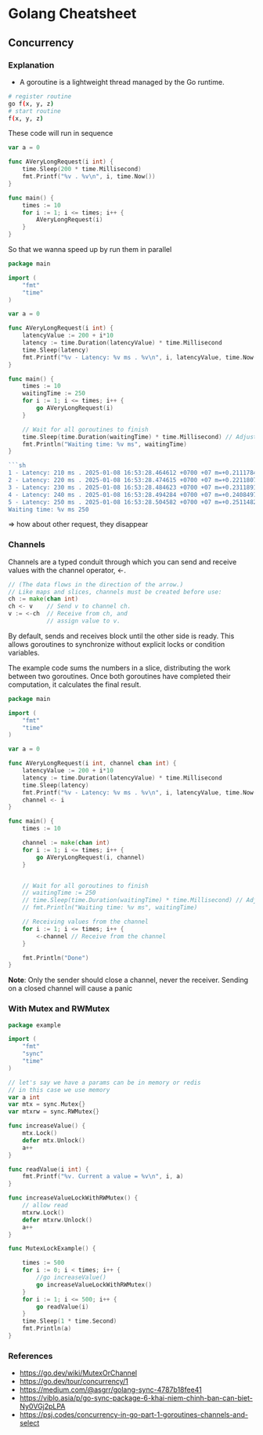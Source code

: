 # Golang Cheatsheet

## Concurrency

### Explanation

- A goroutine is a lightweight thread managed by the Go runtime.

```sh
# register routine
go f(x, y, z)
# start routine
f(x, y, z)
```

These code will run in sequence

```go
var a = 0

func AVeryLongRequest(i int) {
	time.Sleep(200 * time.Millisecond)
	fmt.Printf("%v . %v\n", i, time.Now())
}

func main() {
	times := 10
	for i := 1; i <= times; i++ {
		AVeryLongRequest(i)
	}
}
```

So that we wanna speed up by run them in parallel

````go
package main

import (
	"fmt"
	"time"
)

var a = 0

func AVeryLongRequest(i int) {
	latencyValue := 200 + i*10
	latency := time.Duration(latencyValue) * time.Millisecond
	time.Sleep(latency)
	fmt.Printf("%v - Latency: %v ms . %v\n", i, latencyValue, time.Now())
}

func main() {
	times := 10
	waitingTime := 250
	for i := 1; i <= times; i++ {
		go AVeryLongRequest(i)
	}

	// Wait for all goroutines to finish
	time.Sleep(time.Duration(waitingTime) * time.Millisecond) // Adjust the duration as needed
	fmt.Println("Waiting time: %v ms", waitingTime)
}

```sh
1 - Latency: 210 ms . 2025-01-08 16:53:28.464612 +0700 +07 m=+0.211178418
2 - Latency: 220 ms . 2025-01-08 16:53:28.474615 +0700 +07 m=+0.221180709
3 - Latency: 230 ms . 2025-01-08 16:53:28.484623 +0700 +07 m=+0.231189126
4 - Latency: 240 ms . 2025-01-08 16:53:28.494284 +0700 +07 m=+0.240849793
5 - Latency: 250 ms . 2025-01-08 16:53:28.504582 +0700 +07 m=+0.251148293
Waiting time: %v ms 250
````

=> how about other request, they disappear

### Channels

Channels are a typed conduit through which you can send and receive values with the channel operator, <-.

```go
// (The data flows in the direction of the arrow.)
// Like maps and slices, channels must be created before use:
ch := make(chan int)
ch <- v    // Send v to channel ch.
v := <-ch  // Receive from ch, and
           // assign value to v.

```

By default, sends and receives block until the other side is ready. This allows goroutines to synchronize without explicit locks or condition variables.

The example code sums the numbers in a slice, distributing the work between two goroutines. Once both goroutines have completed their computation, it calculates the final result.

```go
package main

import (
	"fmt"
	"time"
)

var a = 0

func AVeryLongRequest(i int, channel chan int) {
	latencyValue := 200 + i*10
	latency := time.Duration(latencyValue) * time.Millisecond
	time.Sleep(latency)
	fmt.Printf("%v - Latency: %v ms . %v\n", i, latencyValue, time.Now())
	channel <- i
}

func main() {
	times := 10

	channel := make(chan int)
	for i := 1; i <= times; i++ {
		go AVeryLongRequest(i, channel)
	}


	// Wait for all goroutines to finish
	// waitingTime := 250
	// time.Sleep(time.Duration(waitingTime) * time.Millisecond) // Adjust the duration as needed
	// fmt.Println("Waiting time: %v ms", waitingTime)

	// Receiving values from the channel
	for i := 1; i <= times; i++ {
		<-channel // Receive from the channel
	}

	fmt.Println("Done")
}

```

**Note**: Only the sender should close a channel, never the receiver. Sending on a closed channel will cause a panic

### With Mutex and RWMutex

```go
package example

import (
	"fmt"
	"sync"
	"time"
)

// let's say we have a params can be in memory or redis
// in this case we use memory
var a int
var mtx = sync.Mutex{}
var mtxrw = sync.RWMutex{}

func increaseValue() {
	mtx.Lock()
	defer mtx.Unlock()
	a++
}

func readValue(i int) {
	fmt.Printf("%v. Current a value = %v\n", i, a)
}

func increaseValueLockWithRWMutex() {
	// allow read
	mtxrw.Lock()
	defer mtxrw.Unlock()
	a++
}

func MutexLockExample() {

	times := 500
	for i := 0; i < times; i++ {
		//go increaseValue()
		go increaseValueLockWithRWMutex()
	}
	for i := 1; i <= 500; i++ {
		go readValue(i)
	}
	time.Sleep(1 * time.Second)
	fmt.Println(a)
}
```

### References

- https://go.dev/wiki/MutexOrChannel
- https://go.dev/tour/concurrency/1
- https://medium.com/@asgrr/golang-sync-4787b18fee41
- https://viblo.asia/p/go-sync-package-6-khai-niem-chinh-ban-can-biet-Ny0VGj2pLPA
- https://psj.codes/concurrency-in-go-part-1-goroutines-channels-and-select
